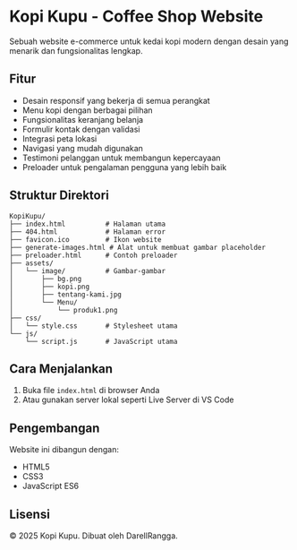 # Kopi Kupu - Coffee Shop Website

Sebuah website e-commerce untuk kedai kopi modern dengan desain yang menarik dan fungsionalitas lengkap.

## Fitur

- Desain responsif yang bekerja di semua perangkat
- Menu kopi dengan berbagai pilihan
- Fungsionalitas keranjang belanja
- Formulir kontak dengan validasi
- Integrasi peta lokasi
- Navigasi yang mudah digunakan
- Testimoni pelanggan untuk membangun kepercayaan
- Preloader untuk pengalaman pengguna yang lebih baik

## Struktur Direktori

```
KopiKupu/
├── index.html          # Halaman utama
├── 404.html            # Halaman error
├── favicon.ico         # Ikon website
├── generate-images.html # Alat untuk membuat gambar placeholder
├── preloader.html      # Contoh preloader
├── assets/
│   └── image/          # Gambar-gambar
│       ├── bg.png
│       ├── kopi.png
│       ├── tentang-kami.jpg
│       └── Menu/
│           └── produk1.png
├── css/
│   └── style.css       # Stylesheet utama
└── js/
    └── script.js       # JavaScript utama
```

## Cara Menjalankan

1. Buka file `index.html` di browser Anda
2. Atau gunakan server lokal seperti Live Server di VS Code

## Pengembangan

Website ini dibangun dengan:
- HTML5
- CSS3
- JavaScript ES6

## Lisensi

&copy; 2025 Kopi Kupu. Dibuat oleh DarellRangga.
